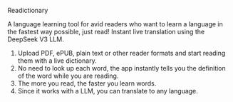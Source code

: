 Readictionary

A language learning tool for avid readers who want to learn a language in the fastest way possible, just read!
Instant live translation using the DeepSeek V3 LLM.

1. Upload PDF, ePUB, plain text or other reader formats and start reading them with a live dictionary.
2. No need to look up each word, the app instantly tells you the definition of the word while you are reading.
3. The more you read, the faster you learn words.
4. Since it works with a LLM, you can translate to any language.
